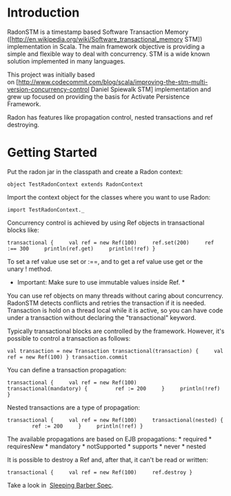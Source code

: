 Introduction
============

RadonSTM is a timestamp based Software Transaction Memory ([http://en.wikipedia.org/wiki/Software_transactional_memory STM]) implementation in Scala.
The main framework objective is providing a simple and flexible way to deal with concurrency. STM is a wide known solution implemented in many languages.

This project was initially  based on [http://www.codecommit.com/blog/scala/improving-the-stm-multi-version-concurrency-control Daniel Spiewalk STM] implementation and grew up focused on providing the basis for Activate Persistence Framework.

Radon has features like propagation control, nested transactions and ref destroying.

Getting Started
===============

Put the radon jar in the classpath and create a Radon context:

`
object TestRadonContext extends RadonContext
`

Import the context object for the classes where you want to use Radon:

`
import TestRadonContext._
`

Concurrency control is achieved by using Ref objects in transactional blocks like:

`
transactional {
    val ref = new Ref(100)
    ref.set(200)
    ref :== 300
    println(ref.get)
    println(!ref)
}
`

To set a ref value use set or :==, and to get a ref value use get or the unary ! method.

* Important: Make sure to use immutable values inside Ref. *

You can use ref objects on many threads without caring about concurrency. RadonSTM detects conflicts and retries the transaction if it is needed. Transaction is hold on a thread local while it is active, so you can have code under a transaction without declaring the "transactional" keyword.

Typically transactional blocks are controlled by the framework. However, it's possible to control a transaction as follows:

`
val transaction = new Transaction
transactional(transaction) {
    val ref = new Ref(100)
}
transaction.commit
`

You can define a transaction propagation:

`
transactional {
    val ref = new Ref(100)
    transactional(mandatory) {
        ref := 200
    }
    println(!ref)
}
`

Nested transactions are a type of propagation:

`
transactional {
    val ref = new Ref(100)
    transactional(nested) {
        ref := 200
    }
    println(!ref)
}
`

The available propagations are based on EJB propagations:
	*	required
	*	requiresNew
	*	mandatory
	*	notSupported
	*	supports
	*	never
	*	nested

It is possible to destroy a Ref and, after that, it can't be read or written:

`
transactional {
    val ref = new Ref(100)
    ref.destroy
}
`

Take a look in  [Sleeping Barber Spec](http://code.google.com/p/radon-stm/source/browse/trunk/radon-stm/src/test/scala/net/fwbrasil/radon/problems/SleepingBarber.scala "Sleeping Barber Spec").

